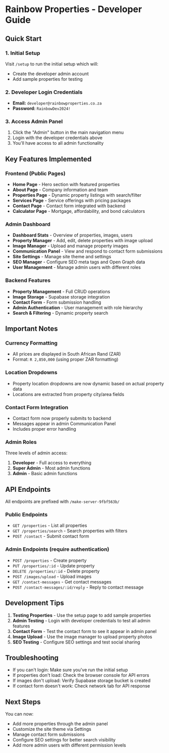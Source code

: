 # Rainbow Properties - Developer Guide

## Quick Start

### 1. Initial Setup
Visit `/setup` to run the initial setup which will:
- Create the developer admin account
- Add sample properties for testing

### 2. Developer Login Credentials
- **Email:** `developer@rainbowproperties.co.za`
- **Password:** `RainbowDev2024!`

### 3. Access Admin Panel
1. Click the "Admin" button in the main navigation menu
2. Login with the developer credentials above
3. You'll have access to all admin functionality

## Key Features Implemented

### Frontend (Public Pages)
- **Home Page** - Hero section with featured properties
- **About Page** - Company information and team
- **Properties Page** - Dynamic property listings with search/filter
- **Services Page** - Service offerings with pricing packages
- **Contact Page** - Contact form integrated with backend
- **Calculator Page** - Mortgage, affordability, and bond calculators

### Admin Dashboard
- **Dashboard Stats** - Overview of properties, images, users
- **Property Manager** - Add, edit, delete properties with image upload
- **Image Manager** - Upload and manage property images
- **Communication Panel** - View and respond to contact form submissions
- **Site Settings** - Manage site theme and settings
- **SEO Manager** - Configure SEO meta tags and Open Graph data
- **User Management** - Manage admin users with different roles

### Backend Features
- **Property Management** - Full CRUD operations
- **Image Storage** - Supabase storage integration
- **Contact Form** - Form submission handling
- **Admin Authentication** - User management with role hierarchy
- **Search & Filtering** - Dynamic property search

## Important Notes

### Currency Formatting
- All prices are displayed in South African Rand (ZAR)
- Format: `R 2,850,000` (using proper ZAR formatting)

### Location Dropdowns
- Property location dropdowns are now dynamic based on actual property data
- Locations are extracted from property city/area fields

### Contact Form Integration
- Contact form now properly submits to backend
- Messages appear in admin Communication Panel
- Includes proper error handling

### Admin Roles
Three levels of admin access:
1. **Developer** - Full access to everything
2. **Super Admin** - Most admin functions
3. **Admin** - Basic admin functions

## API Endpoints

All endpoints are prefixed with `/make-server-9fbf563b/`

### Public Endpoints
- `GET /properties` - List all properties
- `GET /properties/search` - Search properties with filters
- `POST /contact` - Submit contact form

### Admin Endpoints (require authentication)
- `POST /properties` - Create property
- `PUT /properties/:id` - Update property
- `DELETE /properties/:id` - Delete property
- `POST /images/upload` - Upload images
- `GET /contact-messages` - Get contact messages
- `POST /contact-messages/:id/reply` - Reply to contact message

## Development Tips

1. **Testing Properties** - Use the setup page to add sample properties
2. **Admin Testing** - Login with developer credentials to test all admin features
3. **Contact Form** - Test the contact form to see it appear in admin panel
4. **Image Upload** - Use the image manager to upload property photos
5. **SEO Testing** - Configure SEO settings and test social sharing

## Troubleshooting

- If you can't login: Make sure you've run the initial setup
- If properties don't load: Check the browser console for API errors
- If images don't upload: Verify Supabase storage bucket is created
- If contact form doesn't work: Check network tab for API response

## Next Steps

You can now:
- Add more properties through the admin panel
- Customize the site theme via Settings
- Manage contact form submissions
- Configure SEO settings for better search visibility
- Add more admin users with different permission levels